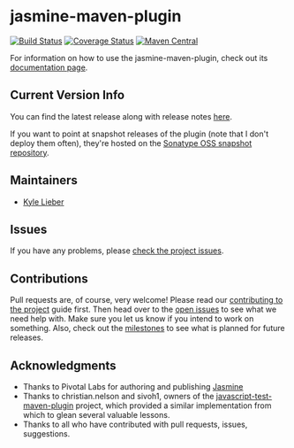 jasmine-maven-plugin
====================

[![Build Status](https://github.com/searls/jasmine-maven-plugin/workflows/CI/badge.svg?branch=master&event=push)](https://github.com/searls/jasmine-maven-plugin/actions?query=branch%3Amaster+workflow%3ACI)
[![Coverage Status](https://coveralls.io/repos/searls/jasmine-maven-plugin/badge.png?branch=master)](https://coveralls.io/r/searls/jasmine-maven-plugin?branch=master)
[![Maven Central](https://maven-badges.herokuapp.com/maven-central/com.github.searls/jasmine-maven-plugin/badge.svg)](https://maven-badges.herokuapp.com/maven-central/com.github.searls/jasmine-maven-plugin)

For information on how to use the jasmine-maven-plugin, check out its [documentation page](http://searls.github.com/jasmine-maven-plugin/).

## Current Version Info

You can find the latest release along with release notes [here](https://github.com/searls/jasmine-maven-plugin/releases).

If you want to point at snapshot releases of the plugin (note that I don't deploy them often), they're hosted on the [Sonatype OSS snapshot repository](https://oss.sonatype.org/service/local/repositories/snapshots).

## Maintainers
* [Kyle Lieber](http://kylelieber.com)

## Issues

If you have any problems, please [check the project issues](https://github.com/searls/jasmine-maven-plugin/issues).

## Contributions

Pull requests are, of course, very welcome! Please read our [contributing to the project](https://github.com/searls/jasmine-maven-plugin/wiki/Contributing-to-the-project) guide first. Then head over to the [open issues](https://github.com/searls/jasmine-maven-plugin/issues) to see what we need help with. Make sure you let us know if you intend to work on something. Also, check out the [milestones](https://github.com/searls/jasmine-maven-plugin/issues/milestones) to see what is planned for future releases.

## Acknowledgments
* Thanks to Pivotal Labs for authoring and publishing [Jasmine](http://github.com/pivotal/jasmine)
* Thanks to christian.nelson and sivoh1, owners of the [javascript-test-maven-plugin](http://code.google.com/p/javascript-test-maven-plugin/) project, which provided a similar implementation from which to glean several valuable lessons.
* Thanks to all who have contributed with pull requests, issues, suggestions.

